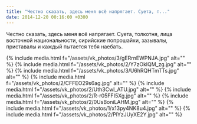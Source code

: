 ```yaml
---
title: "Честно сказать, здесь меня всё напрягает. Суета, т..."
date: 2014-12-20 00:16:00 +0300
---
```


Честно сказать, здесь меня всё напрягает. Суета, толкотня, лица восточной национальности, сирийские попрошайки, зазывалы, приставалы и каждый пытается тебя наебать.


{% include media.html f="/assets/vk_photos/3/gERrnEWPNJA.jpg" alt="" %}
{% include media.html f="/assets/vk_photos/2/Y7zOklQM_zg.jpg" alt="" %}
{% include media.html f="/assets/vk_photos/3/U6hRQHTmTTs.jpg" alt="" %}
{% include media.html f="/assets/vk_photos/2/CFFEO29s6ag.jpg" alt="" %}
{% include media.html f="/assets/vk_photos/2/Uth3CwI_ATU.jpg" alt="" %}
{% include media.html f="/assets/vk_photos/2/R-r05FFI5Xg.jpg" alt="" %}
{% include media.html f="/assets/vk_photos/2/0UsBoniLAHM.jpg" alt="" %}
{% include media.html f="/assets/vk_photos/1/x13py4NK8u4.jpg" alt="" %}
{% include media.html f="/assets/vk_photos/2/PlYzJUyXE2Y.jpg" alt="" %}
